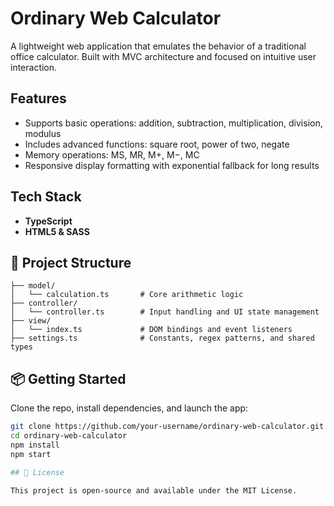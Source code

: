 # Ordinary Web Calculator 

A lightweight web application that emulates the behavior of a traditional office calculator. Built with MVC architecture and focused on intuitive user interaction. 

## Features 

- Supports basic operations: addition, subtraction, multiplication, division, modulus 
- Includes advanced functions: square root, power of two, negate 
- Memory operations: MS, MR, M+, M−, MC 
- Responsive display formatting with exponential fallback for long results 

## Tech Stack 

- **TypeScript** 
- **HTML5 & SASS** 

## 📁 Project Structure 

```
├── model/
│   └── calculation.ts       # Core arithmetic logic
├── controller/
│   └── controller.ts        # Input handling and UI state management
├── view/
│   └── index.ts             # DOM bindings and event listeners
├── settings.ts              # Constants, regex patterns, and shared types
```

## 📦 Getting Started

Clone the repo, install dependencies, and launch the app:
```bash 
git clone https://github.com/your-username/ordinary-web-calculator.git
cd ordinary-web-calculator
npm install
npm start

## 📄 License

This project is open-source and available under the MIT License.